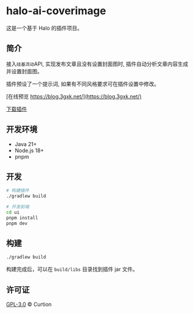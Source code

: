 # halo-ai-coverimage

这是一个基于 Halo 的插件项目。

## 简介

接入`硅基流动`API, 实现发布文章且没有设置封面图时, 插件自动分析文章内容生成并设置封面图。

插件预设了一个提示词, 如果有不同风格要求可在插件设置中修改。

[在线预览 https://blog.3gxk.net/](https://blog.3gxk.net/)

[下载插件](https://github.com/Curtion/plugin-halo-ai-coverimage/releases)

## 开发环境

- Java 21+
- Node.js 18+
- pnpm

## 开发

```bash
# 构建插件
./gradlew build

# 开发前端
cd ui
pnpm install
pnpm dev
```

## 构建

```bash
./gradlew build
```

构建完成后，可以在 `build/libs` 目录找到插件 jar 文件。

## 许可证

[GPL-3.0](./LICENSE) © Curtion 